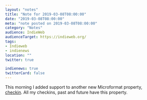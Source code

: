 ```yaml
---
layout: "notes"
title: "Note for 2019-03-08T08:00:00"
date: "2019-03-08T08:00:00"
meta: "note posted on 2019-03-08T08:00:00"
category: "Notes"
audience: IndieWeb
audienceTarget: https://indieweb.org/
tags:
- Indieweb
- indienews
location: ""
twitter: true

indienews: true
twitterCard: false
---
```

This morning I added support to another new Microformat property, [checkin](http://microformats.org/wiki/h-entry). All my checkins, past and future have this property.
